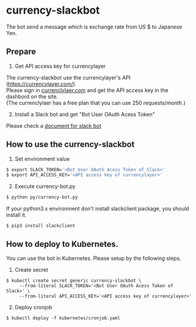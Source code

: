 # currency-slackbot
The bot send a message which is exchange rate from US $ to Japanese Yen. 

## Prepare

1. Get API access key for currencylayer  

The currency-slackbot use the currencylayer's API (https://currencylayer.com/).  
Please sign in [currenclylaer.com](https://currencylayer.com/) and get the API access key in the dashbord on the site.  
(The currenclylaer has a free plan that you can use 250 requests/month.)

2. Install a Slack bot and get "Bot User OAuth Acess Token"  

Please check a [document for slack bot](https://api.slack.com/bot-users)

## How to use the currency-slackbot

1. Set environment value

```bash
$ export SLACK_TOKEN='<Bot User OAuth Acess Token of Slack>'
$ export API_ACCESS_KEY='<API access key of currencylayer>'
```

2. Execute currency-bot.py

```bash
$ python py/currency-bot.py
```

If your python3.x environment don't install slackclient package, you should install it.

```
$ pip3 install slackclient
```

## How to deploy to Kubernetes.

You can use the bot in Kubernetes.
Please setup by the following steps.

1.  Create secret

```
$ kubectl create secret generic currency-slackbot \
     --from-literal SLACK_TOKEN='<Bot User OAuth Acess Token of Slack>' \
     --from-literal API_ACCESS_KEY='<API access key of currencylayer>'
```

2. Deploy cronjob

```
$ kubectl deploy -f kubernetes/cronjob.yaml
```
